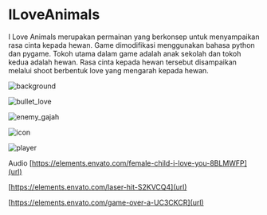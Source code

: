 # ILoveAnimals
I Love Animals merupakan permainan yang berkonsep untuk menyampaikan rasa cinta kepada hewan. Game dimodifikasi menggunakan bahasa python dan pygame. Tokoh utama dalam game adalah anak sekolah dan tokoh kedua adalah hewan. Rasa cinta kepada hewan tersebut disampaikan melalui shoot berbentuk love yang mengarah kepada hewan.

![background](https://user-images.githubusercontent.com/88881360/130022978-46c7dd9c-22b1-45cf-825f-e7377b9f1bd7.png)

![bullet_love](https://user-images.githubusercontent.com/88881360/130023294-835a9090-61c7-4f84-9d13-94f5e63cecb7.png)

![enemy_gajah](https://user-images.githubusercontent.com/88881360/130023459-2a0f9f42-9e99-4133-8b18-aa97bd675cee.png)

![icon](https://user-images.githubusercontent.com/88881360/130023676-b2925d91-1b6f-44ed-af65-868660abb81a.png)

![player](https://user-images.githubusercontent.com/88881360/130023903-ab8c2680-e502-4acf-820e-338347a90f42.png)

Audio
[https://elements.envato.com/female-child-i-love-you-8BLMWFP](url)

[https://elements.envato.com/laser-hit-S2KVCQ4](url)

[https://elements.envato.com/game-over-a-UC3CKCR](url)

